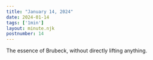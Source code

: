 ```yaml
---
title: "January 14, 2024"
date: 2024-01-14
tags: ['1min']
layout: minute.njk
postnumber: 14
---
```



The essence of Brubeck, without directly lifting anything.  




